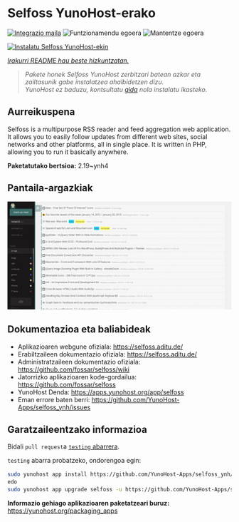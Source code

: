 <!--
Ohart ongi: README hau automatikoki sortu da <https://github.com/YunoHost/apps/tree/master/tools/readme_generator>ri esker
EZ editatu eskuz.
-->

# Selfoss YunoHost-erako

[![Integrazio maila](https://dash.yunohost.org/integration/selfoss.svg)](https://ci-apps.yunohost.org/ci/apps/selfoss/) ![Funtzionamendu egoera](https://ci-apps.yunohost.org/ci/badges/selfoss.status.svg) ![Mantentze egoera](https://ci-apps.yunohost.org/ci/badges/selfoss.maintain.svg)

[![Instalatu Selfoss YunoHost-ekin](https://install-app.yunohost.org/install-with-yunohost.svg)](https://install-app.yunohost.org/?app=selfoss)

*[Irakurri README hau beste hizkuntzatan.](./ALL_README.md)*

> *Pakete honek Selfoss YunoHost zerbitzari batean azkar eta zailtasunik gabe instalatzea ahalbidetzen dizu.*  
> *YunoHost ez baduzu, kontsultatu [gida](https://yunohost.org/install) nola instalatu ikasteko.*

## Aurreikuspena

Selfoss is a multipurpose RSS reader and feed aggregation web application. It allows you to easily follow updates from different web sites, social networks and other platforms, all in single place. It is written in PHP, allowing you to run it basically anywhere.


**Paketatutako bertsioa:** 2.19~ynh4

## Pantaila-argazkiak

![Selfoss(r)en pantaila-argazkia](./doc/screenshots/screenshot1.png)

## Dokumentazioa eta baliabideak

- Aplikazioaren webgune ofiziala: <https://selfoss.aditu.de/>
- Erabiltzaileen dokumentazio ofiziala: <https://selfoss.aditu.de/>
- Administratzaileen dokumentazio ofiziala: <https://github.com/fossar/selfoss/wiki>
- Jatorrizko aplikazioaren kode-gordailua: <https://github.com/fossar/selfoss>
- YunoHost Denda: <https://apps.yunohost.org/app/selfoss>
- Eman errore baten berri: <https://github.com/YunoHost-Apps/selfoss_ynh/issues>

## Garatzaileentzako informazioa

Bidali `pull request`a [`testing` abarrera](https://github.com/YunoHost-Apps/selfoss_ynh/tree/testing).

`testing` abarra probatzeko, ondorengoa egin:

```bash
sudo yunohost app install https://github.com/YunoHost-Apps/selfoss_ynh/tree/testing --debug
edo
sudo yunohost app upgrade selfoss -u https://github.com/YunoHost-Apps/selfoss_ynh/tree/testing --debug
```

**Informazio gehiago aplikazioaren paketatzeari buruz:** <https://yunohost.org/packaging_apps>
